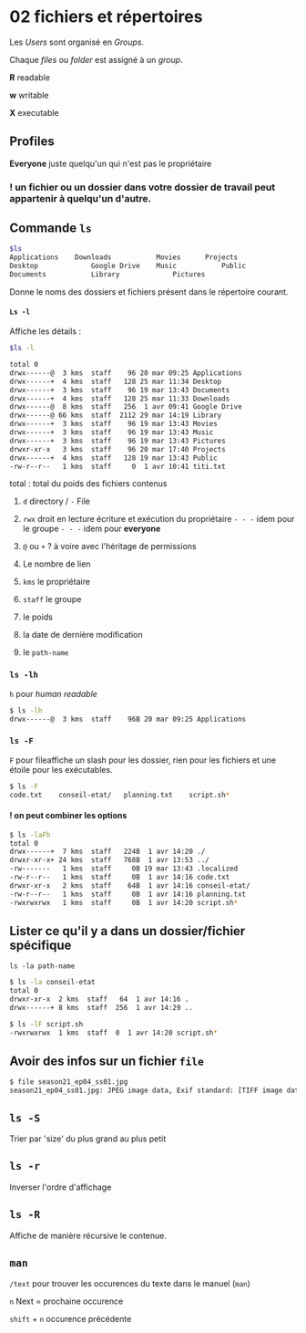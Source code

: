 # 02 fichiers et répertoires

Les *Users* sont organisé en *Groups*.

Chaque *files* ou *folder* est assigné à un *group*.

**R** readable

**w** writable

**X** executable



## Profiles

**Everyone** juste quelqu'un qui n'est pas le propriétaire

### ! un fichier ou un dossier dans votre dossier de travail peut appartenir à quelqu'un d'autre.

## Commande `ls`

```bash
$ls
Applications	Downloads			Movies		Projects
Desktop				Google Drive	Music			Public
Documents			Library				Pictures
```

Donne le noms des dossiers et fichiers présent dans le répertoire courant.

#### `Ls -l`

Affiche les détails :

```bash
$ls -l

total 0
drwx------@  3 kms  staff    96 20 mar 09:25 Applications
drwx------+  4 kms  staff   128 25 mar 11:34 Desktop
drwx------+  3 kms  staff    96 19 mar 13:43 Documents
drwx------+  4 kms  staff   128 25 mar 11:33 Downloads
drwx------@  8 kms  staff   256  1 avr 09:41 Google Drive
drwx------@ 66 kms  staff  2112 29 mar 14:19 Library
drwx------+  3 kms  staff    96 19 mar 13:43 Movies
drwx------+  3 kms  staff    96 19 mar 13:43 Music
drwx------+  3 kms  staff    96 19 mar 13:43 Pictures
drwxr-xr-x   3 kms  staff    96 20 mar 17:40 Projects
drwx------+  4 kms  staff   128 19 mar 13:43 Public
-rw-r--r--   1 kms  staff     0  1 avr 10:41 titi.txt
```

total : total du poids des fichiers contenus

1. `d` directory / `-` File

2. `rwx` droit en lecture écriture et exécution du propriétaire
   `- - -` idem pour le groupe
   `- - -` idem pour **everyone**

3. `@` ou `+`  ? à voire avec l'héritage de permissions

4. Le nombre de lien

5. `kms`  le propriétaire

6. `staff`  le groupe

7. le poids

8. la date de dernière modification

9. le `path-name`

### `ls -lh`

`h` pour *human readable* 

```bash
$ ls -lh
drwx------@  3 kms  staff    96B 20 mar 09:25 Applications
```

### `ls -F`

`F`  pour fileaffiche un slash pour les dossier, rien pour les fichiers et une étoile pour les exécutables.

```bash
$ ls -F
code.txt	conseil-etat/	planning.txt	script.sh*
```

#### ! on peut combiner les options

```bash
$ ls -laFh
total 0
drwx------+  7 kms  staff   224B  1 avr 14:20 ./
drwxr-xr-x+ 24 kms  staff   768B  1 avr 13:53 ../
-rw-------   1 kms  staff     0B 19 mar 13:43 .localized
-rw-r--r--   1 kms  staff     0B  1 avr 14:16 code.txt
drwxr-xr-x   2 kms  staff    64B  1 avr 14:16 conseil-etat/
-rw-r--r--   1 kms  staff     0B  1 avr 14:16 planning.txt
-rwxrwxrwx   1 kms  staff     0B  1 avr 14:20 script.sh*
```

## Lister ce qu'il y a dans un dossier/fichier spécifique

`ls -la path-name`

```bash
$ ls -la conseil-etat
total 0
drwxr-xr-x  2 kms  staff   64  1 avr 14:16 .
drwx------+ 8 kms  staff  256  1 avr 14:29 ..
```

```bash
$ ls -lF script.sh
-rwxrwxrwx  1 kms  staff  0  1 avr 14:20 script.sh*
```

## Avoir des infos sur un fichier `file`

```bash
$ file season21_ep04_ss01.jpg 
season21_ep04_ss01.jpg: JPEG image data, Exif standard: [TIFF image data, little-endian, direntries=0], baseline, precision 8, 578x327, frames 3
```



## `ls -S`

Trier par 'size' du plus grand au plus petit

## `ls -r`

Inverser l'ordre d'affichage

## `ls -R`

Affiche de manière récursive le contenue.

## `man`

`/text` pour trouver les occurences du texte dans le manuel (`man`)

`n` Next = prochaine occurence

`shift` + `n` occurence précédente

